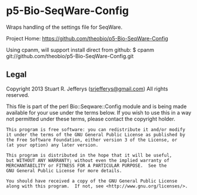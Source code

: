 p5-Bio-SeqWare-Config
=====================

Wraps handling of the settings file for SeqWare.

Project Home:
https://github.com/theobio/p5-Bio-SeqWare-Config

Using cpanm, will support install direct from github:
$ cpanm git://github.com/theobio/p5-Bio-SeqWare-Config.git

Legal
-----

Copyright 2013 Stuart R. Jefferys (srjefferys@gmail.com)
All rights reserved.

This file is part of the perl Bio::Seqware::Config module and is
being made available for your use under the terms below. If you wish
to use this in a way not permitted under these terms, please contact
the copyright holder.

    This program is free software: you can redistribute it and/or modify
    it under the terms of the GNU General Public License as published by
    the Free Software Foundation, either version 3 of the License, or
    (at your option) any later version.

    This program is distributed in the hope that it will be useful,
    but WITHOUT ANY WARRANTY; without even the implied warranty of
    MERCHANTABILITY or FITNESS FOR A PARTICULAR PURPOSE.  See the
    GNU General Public License for more details.

    You should have received a copy of the GNU General Public License
    along with this program.  If not, see <http://www.gnu.org/licenses/>.

